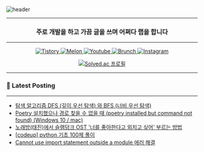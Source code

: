 ![header](https://capsule-render.vercel.app/api?type=waving&color=auto&height=300&section=header&text=Take%20Knowledge&fontSize=90&fontAlign=50)
<div align="center">

---

<h3 align="center"> 주로 개발을 하고 가끔 글을 쓰며 어쩌다 랩을 합니다 </h3>

---

<p align="center">
  <a href="https://takeknowledge.tistory.com/">
      <img alt="Tistory" src="https://img.shields.io/badge/tistory-000000?style=plastic&logo=tistory&logoColor=white"/>
  </a>
  <a href="https://www.melon.com/artist/timeline.htm?artistId=3233569">
      <img alt="Melon" src="https://img.shields.io/badge/Melon-00CD3C?style=plastic" />
  </a> 
   <a href="https://www.youtube.com/@nomelancholy/">
      <img alt="Youtube" src="https://img.shields.io/badge/youtube-FF0000?style=plastic&logo=youtube&logoColor=white"/>
  </a>
   <a href="https://www.melon.com/artist/timeline.htm?artistId=3233569">
      <img alt="Brunch" src="https://img.shields.io/badge/Brunch-1E191A?style=plastic" />
  </a> 
  <a href="https://www.instagram.com/takeknowledge/">
      <img alt="Instagram" src="https://img.shields.io/badge/Instagram-E4405F?style=plastic&logo=instagram&logoColor=white"/>
  </a>
</p>

  
[![Solved.ac
프로필](http://mazassumnida.wtf/api/v2/generate_badge?boj=nomelancholy)](https://solved.ac/nomelancholy)
</div>

---

### 🚀 Latest Posting

---

<!-- BLOG-POST-LIST:START -->
- [탐색 알고리즘 DFS &lpar;깊이 우선 탐색&rpar; 와 BFS &lpar;너비 우선 탐색&rpar;](https://takeknowledge.tistory.com/146)
- [Poetry 설치했으나  경로 찾을 수 없을 때 &lpar;poetry installed but command not found&rpar; &lpar;Windows 10 / mac&rpar;](https://takeknowledge.tistory.com/145)
- [노래방&lpar;태진&rpar;에서 슬램덩크 OST &#39;너를 좋아한다고 외치고 싶어&#39; 부르는 방법](https://takeknowledge.tistory.com/144)
- [[codeup] python 기초 100제 풀이](https://takeknowledge.tistory.com/142)
- [Cannot use import statement outside a module 에러 해결](https://takeknowledge.tistory.com/141)
<!-- BLOG-POST-LIST:END -->
